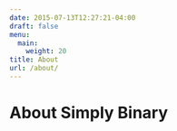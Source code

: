 ```yaml
---
date: 2015-07-13T12:27:21-04:00
draft: false
menu:
  main:
    weight: 20
title: About
url: /about/
---
```


# About Simply Binary
